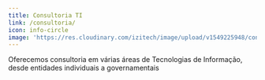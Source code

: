 ```yaml
---
title: Consultoria TI
link: /consultoria/
icon: info-circle
image: 'https://res.cloudinary.com/izitech/image/upload/v1549225948/consultoria.svg'
---
```


Oferecemos consultoria em várias áreas de Tecnologias de Informação, desde entidades individuais a governamentais
